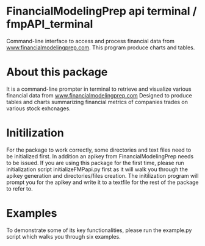 # FinancialModelingPrep api terminal / fmpAPI_terminal
Command-line interface to access and process financial data from www.financialmodelingprep.com. 
This program produce charts and tables.

# About this package
It is a command-line prompter in terminal to retrieve and visualize various financial data from www.financialmodelingprep.com
Designed to produce tables and charts summarizing financial metrics of companies trades on various stock exhcnages. 

# Initilization
For the package to work correctly, some directories and text files need to be initialized first. In addition an apikey from 
FinancialModelingPrep needs to be issued. If you are using this package for the first time, please run initialization script initializeFMPapi.py first 
as it will walk you through the apikey generation and directories/files creation. The initilization program will prompt you for the apikey and write it to a textfile for the rest of the package to refer to. 

# Examples
To demonstrate some of its key functionalities, please run the example.py script which walks you through six examples.

